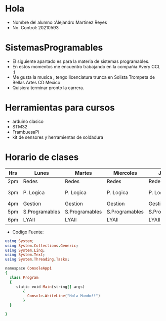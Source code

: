 # Hola 
* Nombre del alumno :Alejandro Martinez Reyes
* No. Control: 20210593
# SistemasProgramables
* El siguiente apartado es para la materia de sistemas programables.
* En estos momentos me encuentro trabajando en la compañia Avery CCL :)
* Me gusta la musica , tengo licenciatura trunca en Solista Trompeta de Bellas Artes CD Mexico
* Quisiera terminar pronto la carrera.


# Herramientas para cursos
* arduino clasico
* STM32
* FrambuesaPi
* kit de sensores y herramientas de soldadura

# Horario de clases


| Hrs | Lunes          | Martes         | Miercoles      | Jueves         | Viernes   |
|-----|----------------|----------------|----------------|----------------|-----------|
| 2pm | Redes          | Redes          | Redes          | Redes          | Redes     |
| 3pm | P. Logica      | P. Logica      | P. Logica      | P. Logica      | P. Logica |
| 4pm | Gestion        | Gestion        | Gestion        | Gestion        | Gestion   |
| 5pm | S.Programables | S.Programables | S.Programables | S.Programables |           |
| 6pm | LYAII          | LYAII          | LYAII          | LYAII          | LYAII     |


* Codigo Fuente:
```ruby
using System;
using System.Collections.Generic;
using System.Linq;
using System.Text;
using System.Threading.Tasks;

namespace ConsoleApp1
{
  class Program 
  {
     static void Main(string[] args)
        {
          Console.WriteLine("Hola Mundo!!")
        }
  }

}
```
